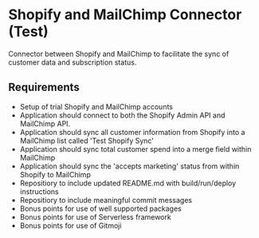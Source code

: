 # Shopify and MailChimp Connector (Test)

Connector between Shopify and MailChimp to facilitate the sync of customer data and subscription status.

## Requirements
- Setup of trial Shopify and MailChimp accounts
- Application should connect to both the Shopify Admin API and MailChimp API.
- Application should sync all customer information from Shopify into a MailChimp list called 'Test Shopify Sync'
- Application should sync total customer spend into a merge field within MailChimp
- Application should sync the 'accepts marketing' status from within Shopify to MailChimp
- Repositiory to include updated README.md with build/run/deploy instructions
- Repositiory to include meaningful commit messages
- Bonus points for use of well supported packages
- Bonus points for use of Serverless framework
- Bonus points for use of Gitmoji
